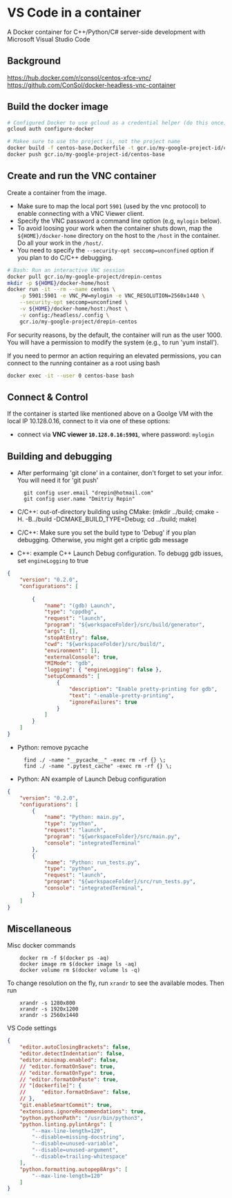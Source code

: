 # VS Code in a container
A Docker container for C++/Python/C# server-side development with Microsoft Visual Studio Code

## Background
https://hub.docker.com/r/consol/centos-xfce-vnc/
https://github.com/ConSol/docker-headless-vnc-container

## Build the docker image
```bash
# Configured Docker to use gcloud as a credential helper (do this once): 
gcloud auth configure-docker

# Makee sure to use the project is, not the project name
docker build -f centos-base.Dockerfile -t gcr.io/my-google-project-id/centos-base .
docker push gcr.io/my-google-project-id/centos-base
```

## Create and run the VNC container
Create a container from the image. 
* Make sure to map the local port `5901` (used by the vnc protocol) to enable connecting with a VNC Viewer client.
* Specify the VNC password a command line option (e.g, `mylogin` below).
* To avoid loosing your work when the container shuts down, map the `${HOME}/docker-home` directory on the host 
to the `/host` in the container. Do all your work in the `/host/`. 
* You need to specify the `--security-opt seccomp=unconfined` option if you plan to do C/C++ debugging. 
```Bash
# Bash: Run an interactive VNC session 
docker pull gcr.io/my-google-project/drepin-centos
mkdir -p ${HOME}/docker-home/host
docker run -it --rm --name centos \
    -p 5901:5901 -e VNC_PW=mylogin -e VNC_RESOLUTION=2560x1440 \
    --security-opt seccomp=unconfined \
    -v ${HOME}/docker-home/host:/host \
    -v config:/headless/.config \
    gcr.io/my-google-project/drepin-centos
```

For security reasons, by the default, the container will run as the user 1000. You will have a permission to modify the system (e.g., to run 'yum install'). 

If you need to permor an action requiring an elevated permissions, you can connect to the running container as a root using bash
```Bash
docker exec -it --user 0 centos-base bash
```

## Connect & Control
If the container is started like mentioned above on a Goolge VM with the local IP 10.128.0.16, connect to it via one of these options:

* connect via __VNC viewer `10.128.0.16:5901`__, where password: `mylogin`

## Building and debugging

* After performaing 'git clone' in a container, don't forget to set your infor. You will need it for 'git push'

        git config user.email "drepin@hotmail.com"
        git config user.name "Dmitriy Repin"

* C/C++: out-of-directory building using CMake:
    (mkdir ../build; cmake -H. -B../build -DCMAKE_BUILD_TYPE=Debug; cd ../build; make)

* C/C++: Make sure you set the build type to 'Debug' if you plan debugging. Otherwise, you might get a criptic gdb message

* C++: example C++ Launch Debug configuration. To debugg gdb issues, set `engineLogging` to true
```json
{
    "version": "0.2.0",
    "configurations": [
        
        {
            "name": "(gdb) Launch",
            "type": "cppdbg",
            "request": "launch",
            "program": "${workspaceFolder}/src/build/generator",
            "args": [],
            "stopAtEntry": false,
            "cwd": "${workspaceFolder}/src/build/",
            "environment": [],
            "externalConsole": true,
            "MIMode": "gdb",
            "logging": { "engineLogging": false },
            "setupCommands": [
                {
                    "description": "Enable pretty-printing for gdb",
                    "text": "-enable-pretty-printing",
                    "ignoreFailures": true
                }
            ]
        }
    ]
}

```

* Python: remove pycache 

        find ./ -name "__pycache__" -exec rm -rf {} \;
        find ./ -name ".pytest_cache" -exec rm -rf {} \;

* Python: AN example of Launch Debug configuration
```json
{
    "version": "0.2.0",
    "configurations": [
        {
            "name": "Python: main.py",
            "type": "python",
            "request": "launch",
            "program": "${workspaceFolder}/src/main.py",
            "console": "integratedTerminal"
        },
        {
            "name": "Python: run_tests.py",
            "type": "python",
            "request": "launch",
            "program": "${workspaceFolder}/src/run_tests.py",
            "console": "integratedTerminal",
        }
    ]
}
```

## Miscellaneous

Misc docker commands

        docker rm -f $(docker ps -aq) 
        docker image rm $(docker image ls -aq)
        docker volume rm $(docker volume ls -q)

To change resolution on the fly, run `xrandr` to see the available modes. Then run

        xrandr -s 1280x800
        xrandr -s 1920x1200
        xrandr -s 2560x1440

VS Code settings
```json
{
    "editor.autoClosingBrackets": false,
    "editor.detectIndentation": false,
    "editor.minimap.enabled": false,
    // "editor.formatOnSave": true,
    // "editor.formatOnType": true,
    // "editor.formatOnPaste": true,
    // "[dockerfile]": {
    //     "editor.formatOnSave": false,
    // },
    "git.enableSmartCommit": true,
    "extensions.ignoreRecommendations": true,
    "python.pythonPath": "/usr/bin/python3",
    "python.linting.pylintArgs": [
        "--max-line-length=120",
        "--disable=missing-docstring",
        "--disable=unused-variable",
        "--disable=unused-argument",
        "--disable=trailing-whitespace"
    ],
    "python.formatting.autopep8Args": [
        "--max-line-length=120"
    ]
}
```
